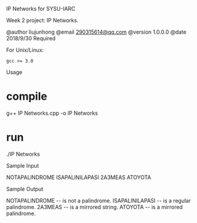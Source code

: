 IP Networks for SYSU-IARC

  Week 2 project: IP Networks.

  @author    liujunhong
  @email    290315614@qq.com
  @version    1.0.0.0
  @date    2018/9/30
Required

For Unix/Linux:

    gcc >= 3.0

Usage

# compile
g++ IP Networks.cpp -o IP Networks

# run
./IP Networks

Sample Input

NOTAPALINDROME 
ISAPALINILAPASI 
2A3MEAS 
ATOYOTA

Sample Output

NOTAPALINDROME -- is not a palindrome.
ISAPALINILAPASI -- is a regular palindrome.
2A3MEAS -- is a mirrored string.
ATOYOTA -- is a mirrored palindrome.


